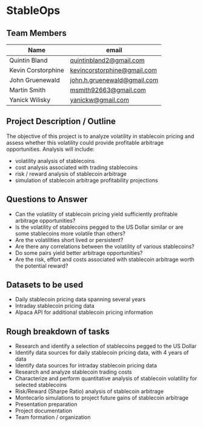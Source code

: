# StableOps

## Team Members

| Name                 | email                       | 
|----------------------|-----------------------------|
| Quintin Bland        | quintinbland2@gmail.com     |
| Kevin Corstorphine   | kevincorstorphine@gmail.com |
| John Gruenewald      | john.h.gruenewald@gmail.com |
| Martin Smith         | msmith92663@gmail.com       |
| Yanick Wilisky       | yanickw@gmail.com           |

## Project Description / Outline
The objective of this project is to analyze volatility in stablecoin pricing and assess whether this volatility could provide profitable arbitrage opportunities.
Analysis will include: 

* volatility analysis of stablecoins
* cost analysis associated with trading stablecoins
* risk / reward analysis of stablecoin arbitrage
* simulation of stablecoin arbitrage profitability projections

## Questions to Answer
* Can the volatility of stablecoin pricing yield sufficiently profitable arbitrage opportunities?
* Is the volatility of stablecoins pegged to the US Dollar similar or are some stablecoins more volatile than others?
* Are the volatilities short lived or persistent?
* Are there any correlations between the volatility of various stablecoins?  
* Do some pairs yield better arbitrage opportunities?
* Are the risk, effort and costs associated with stablecoin arbitrage worth the potential reward?

## Datasets to be used
* Daily stablecoin pricing data spanning several years
* Intraday stablecoin pricing data
* Alpaca API for additional stablecoin pricing information

## Rough breakdown of tasks
* Research and identify a selection of stablecoins pegged to the US Dollar
* Identify data sources for daily stablecoin pricing data, with 4 years of data
* Identify data sources for intraday stablecoin pricing data
* Research and analyze stablecoin trading costs
* Characterize and perform quantitative analysis of stablecoin volatility for selected stablecoins
* Risk/Reward (Sharpe Ratio) analysis of stablecoin arbitrage
* Montecarlo simulations to project future gains of stablecoin arbitrage
* Presentation preparation
* Project documentation
* Team formation / organization
